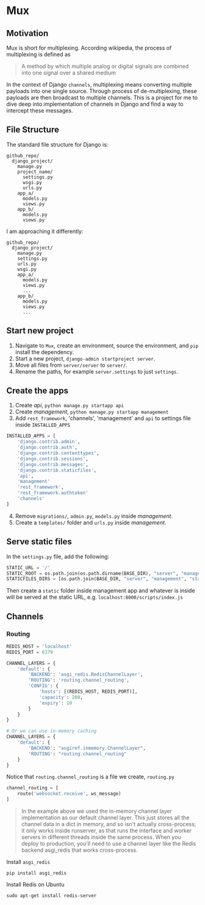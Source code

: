 # Mux
## Motivation
Mux is short for multiplexing. According wikipedia, the process of multiplexing is defined as

> A method by which multiple analog or digital signals are combined into one signal over a shared medium

In the context of Django `channels`, multiplexing means converting multiple payloads into one single source. Through
process of de-multiplexing, these payloads are then broadcast to multiple channels. This is a project for me to dive
deep into implementation of channels in Django and find a way to intercept these messages.

## File Structure
The standard file structure for Django is:
```
github_repo/
  django_project/
    manage.py
    project_name/
      settings.py
      wsgi.py
      urls.py
    app_a/
      models.py
      views.py
    app_b/
      models.py
      views.py
```

I am approaching it differently:
```
github_repo/
  django_project/
    manage.py
    settings.py
    urls.py
    wsgi.py
    app_a/
      models.py
      views.py
      ...
    app_b/
      models.py
      views.py
      ...
```

## Start new project
1. Navigate to `Mux`, create an environment, source the environment, and `pip` install the dependency.
2. Start a new project, `django-admin startproject server`.
3. Move all files from `server/server` to `server/`.
4. Rename the paths, for example `server.settings` to just `settings`.

## Create the apps
1. Create *api*, `python manage.py startapp api`
2. Create *management*, `python manage.py startapp management`
3. Add `rest_framework`, 'channels', 'management' and `api` to settings file inside `INSTALLED_APPS`
```python
INSTALLED_APPS = [
    'django.contrib.admin',
    'django.contrib.auth',
    'django.contrib.contenttypes',
    'django.contrib.sessions',
    'django.contrib.messages',
    'django.contrib.staticfiles',
    'api',
    'management'
    'rest_framework',
    'rest_framework.authtoken'
    'channels'
]
```
4. Remove `migrations/`, `admin.py`, `models.py` inside *management*.
5. Create a `templates/` folder and `urls.py` inside *management*.

## Serve static files
In the `settings.py` file, add the following:
```python
STATIC_URL = '/'
STATIC_ROOT = os.path.join(os.path.dirname(BASE_DIR), "server", "management", "static")
STATICFILES_DIRS = [os.path.join(BASE_DIR, "server", "management", "static")]
```

Then create a `static` folder inside management app and whatever is inside will be served at the static URL, e.g.
`localhost:8000/scripts/index.js`

## Channels
### Routing
```python
REDIS_HOST = 'localhost'
REDIS_PORT = 6379

CHANNEL_LAYERS = {
    'default': {
        'BACKEND': 'asgi_redis.RedisChannelLayer',
        'ROUTING': 'routing.channel_routing',
        'CONFIG': {
            'hosts': [(REDIS_HOST, REDIS_PORT)],
            'capacity': 200,
            'expiry': 10
        }
    }
}

# Or we can use in-memory caching
CHANNEL_LAYERS = {
    'default': {
        'BACKEND': "asgiref.inmemory.ChannelLayer",
        'ROUTING': "routing.channel_routing"
    }
}
```

Notice that `routing.channel_routing` is a file we create, `routing.py`

```python
channel_routing = [
    route('websocket.receive', ws_message)
]
```

> In the example above we used the in-memory channel layer implementation as our default channel layer. This just stores
> all the channel data in a dict in memory, and so isn't actually cross-process; it only works inside runserver, as that
> runs the interface and worker servers in different threads inside the same process. When you deploy to production,
> you'll need to use a channel layer like the Redis backend asgi_redis that works cross-process.

Install `asgi_redis`
```
pip install asgi_redis
```

Install Redis on Ubuntu
```
sudo apt-get install redis-server
```
